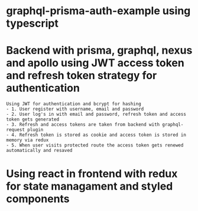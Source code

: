 # graphql-prisma-auth-example using typescript

  # Backend with prisma, graphql, nexus and apollo using JWT access token and refresh token strategy for authentication
    Using JWT for authentication and bcrypt for hashing
    - 1. User register with username, email and password
    - 2. User log's in with email and password, refresh token and access token gets generated
    - 3. Refresh and access tokens are taken from backend with graphql-request plugin
    - 4. Refresh token is stored as cookie and access token is stored in memory via redux
    - 5. When user visits protected route the access token gets renewed automatically and resaved

  # Using react in frontend with redux for state managament and styled components
